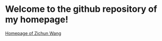 # Welcome to the github repository of my homepage!

[Homepage of Zichun Wang](https://zicccwang.github.io/)
